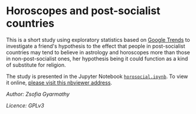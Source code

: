 # Horoscopes and post-socialist countries

This is a short study using exploratory statistics based on [Google Trends](https://trends.google.com) to investigate a friend's 
hypothesis to the effect that people in post-socialist countries may tend to believe in astrology and 
horoscopes more than those in non-post-socialist ones, her hypothesis being it could function as a kind of substitute for religion.

The study is presented in the Jupyter Notebook [`horosocial.ipynb`](horosocial.ipynb).
To view it online, 
[please visit this nbviewer address](http://nbviewer.jupyter.org/github/gyarmathy/horosocial/blob/master/horosocial.ipynb).

*Author: Zsofia Gyarmathy*

*Licence: GPLv3*